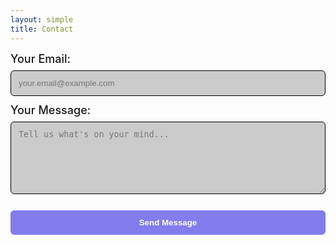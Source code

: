 ```yaml
---
layout: simple
title: Contact
---
```


<form
  action="https://formspree.io/f/mvgajdlz"
  method="POST"
  style="display: flex; flex-direction: column; gap: 12px; margin-left: auto; margin-right: auto; width: 100%;"
>
  <div style="display: flex; flex-direction: column; gap: 8px;">
    <label for="email" style="font-size: 18px; font-weight: 500;">Your Email:</label>
    <input
      type="email"
      name="email"
      id="email"
      required
      style="padding: 12px; border: 1px solid rgba(0, 0, 0, 1); border-radius: 6px; outline: none; background-color: rgba(0, 0, 0, 0.2);"
      placeholder="your.email@example.com"
    />
  </div>

  <div style="display: flex; flex-direction: column; gap: 8px;">
    <label for="message" style="font-size: 18px; font-weight: 500;">Your Message:</label>
    <textarea
      name="message"
      id="message"
      rows="6"
      required
      style="padding: 12px; border: 1px solid rgba(0, 0, 0, 1); border-radius: 6px; outline: none; background-color: rgba(0, 0, 0, 0.2);"
      placeholder="Tell us what's on your mind..."
    ></textarea>
  </div>

  <button
    type="submit"
    style="padding: 12px 24px; background-color:rgba(79, 70, 229, 0.7); color: #ffffff; font-weight: 600; border-radius: 6px; border: none; cursor: pointer; display: block; width: 100%;">
    Send Message
  </button>
</form>